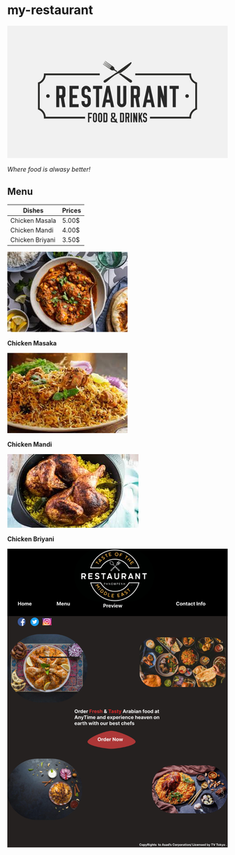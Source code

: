 # my-restaurant

![logo](res.jpg)

_Where food is alwasy better!_

## Menu


| **Dishes**     | **Prices** |
| ------------   | ---------  |
| Chicken Masala | 5.00$      |
| Chicken Mandi  | 4.00$      |
| Chicken Briyani| 3.50$      |

![Masala](mk.jpg)

 **Chicken Masaka**

 ![Mandi](mandi.jpg)
 
 **Chicken Mandi**

 ![Briyani](briyani.jpg)

 **Chicken Briyani**
 
  ![wireframe](wireframe.jpg)

 
